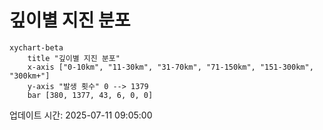 # 깊이별 지진 분포

```mermaid
xychart-beta
    title "깊이별 지진 분포"
    x-axis ["0-10km", "11-30km", "31-70km", "71-150km", "151-300km", "300km+"]
    y-axis "발생 횟수" 0 --> 1379
    bar [380, 1377, 43, 6, 0, 0]
```

업데이트 시간: 2025-07-11 09:05:00
